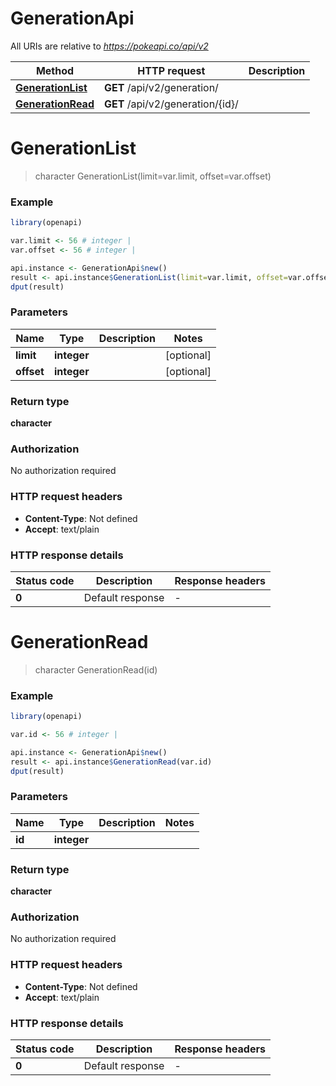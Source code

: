 # GenerationApi

All URIs are relative to *https://pokeapi.co/api/v2*

Method | HTTP request | Description
------------- | ------------- | -------------
[**GenerationList**](GenerationApi.md#GenerationList) | **GET** /api/v2/generation/ | 
[**GenerationRead**](GenerationApi.md#GenerationRead) | **GET** /api/v2/generation/{id}/ | 


# **GenerationList**
> character GenerationList(limit=var.limit, offset=var.offset)



### Example
```R
library(openapi)

var.limit <- 56 # integer | 
var.offset <- 56 # integer | 

api.instance <- GenerationApi$new()
result <- api.instance$GenerationList(limit=var.limit, offset=var.offset)
dput(result)
```

### Parameters

Name | Type | Description  | Notes
------------- | ------------- | ------------- | -------------
 **limit** | **integer**|  | [optional] 
 **offset** | **integer**|  | [optional] 

### Return type

**character**

### Authorization

No authorization required

### HTTP request headers

 - **Content-Type**: Not defined
 - **Accept**: text/plain

### HTTP response details
| Status code | Description | Response headers |
|-------------|-------------|------------------|
| **0** | Default response |  -  |

# **GenerationRead**
> character GenerationRead(id)



### Example
```R
library(openapi)

var.id <- 56 # integer | 

api.instance <- GenerationApi$new()
result <- api.instance$GenerationRead(var.id)
dput(result)
```

### Parameters

Name | Type | Description  | Notes
------------- | ------------- | ------------- | -------------
 **id** | **integer**|  | 

### Return type

**character**

### Authorization

No authorization required

### HTTP request headers

 - **Content-Type**: Not defined
 - **Accept**: text/plain

### HTTP response details
| Status code | Description | Response headers |
|-------------|-------------|------------------|
| **0** | Default response |  -  |

